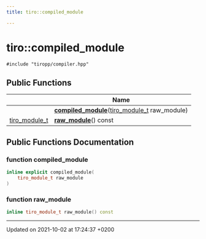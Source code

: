 ```yaml
---
title: tiro::compiled_module

---
```


# tiro::compiled_module






`#include "tiropp/compiler.hpp"`

## Public Functions

|                | Name           |
| -------------- | -------------- |
| | **[compiled_module](/docs/api/classes/classtiro_1_1compiled__module#function-compiled-module)**([tiro&#95;module&#95;t](/docs/api/files/def&#95;8h#typedef-tiro-module-t) raw_module) |
| [tiro_module_t](/docs/api/files/def_8h#typedef-tiro-module-t) | **[raw_module](/docs/api/classes/classtiro_1_1compiled__module#function-raw-module)**() const |

## Public Functions Documentation

### function compiled_module

```cpp
inline explicit compiled_module(
    tiro_module_t raw_module
)
```


### function raw_module

```cpp
inline tiro_module_t raw_module() const
```


-------------------------------

Updated on 2021-10-02 at 17:24:37 +0200